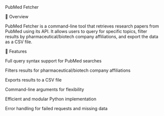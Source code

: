 PubMed Fetcher

📌 Overview

PubMed Fetcher is a command-line tool that retrieves research papers from PubMed using its API. It allows users to query for specific topics, filter results by pharmaceutical/biotech company affiliations, and export the data as a CSV file.

🚀 Features

Full query syntax support for PubMed searches

Filters results for pharmaceutical/biotech company affiliations

Exports results to a CSV file

Command-line arguments for flexibility

Efficient and modular Python implementation

Error handling for failed requests and missing data
